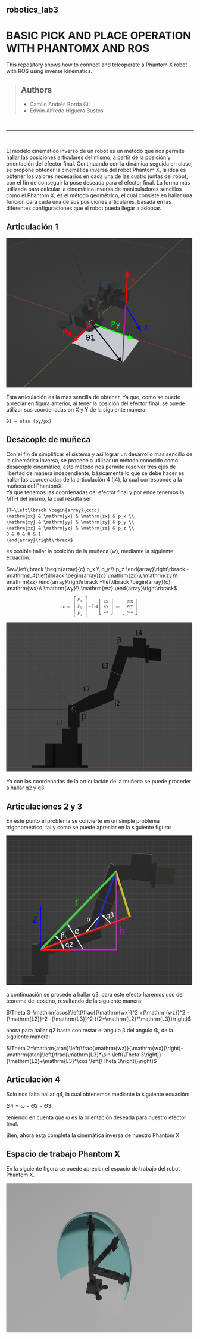 ## robotics_lab3

# BASIC PICK AND PLACE OPERATION WITH PHANTOMX AND ROS

This repository shows how to connect and teleoperate a Phantom X robot with ROS using inverse kinematics.

> ## Authors
>
> - Camilo Andrés Borda Gil
> - Edwin Alfredo Higuera Bustos

<br>

---

<br>

El modelo cinemático inverso de un robot es un método que nos permite hallar las posiciones articulares del mismo, a partir de la posición y orientación del efector final.
Continuando con la dinámica seguida en clase, se propone obtener la cinemática inversa del robot Phantom X, la idea es obtener los valores necesarios en cada una de las cuatro juntas del robot, con el fin de conseguir la pose deseada para el efector final.
La forma más utilizada para calcular la cinemática inversa de manipuladores sencillos como el Phantom X, es el método geométrico, el cual consiste en hallar una función para cada una de sus posiciones articulares, basada en las diferentes configuraciones que el robot pueda llegar a adoptar.

## Articulación 1

<img src="/assets/q1.png" margin='auto' width="500" height="400">

Esta articulación es la mas sencilla de obtener, Ya que, como se puede apreciar en figura anterior, al tener la posición del efector final, se puede utilizar sus coordenadas en X y Y de la siguiente manera:


```
θ1 = atan (py/px)

```

## Desacople de muñeca

Con el fin de simplificar el sistema y así lograr un desarrollo mas sencillo de la cinemática inversa, se procede a utilizar un método conocido como desacople cinemático, este método nos permite resolver tres ejes de libertad de manera independiente, 
básicamente lo que se debe hacer es hallar las coordenadas de la articulación 4 (j4), la cual corresponde a la muñeca del PhantomX. 
<br>
Ya que tenemos las coordenadas del efector final y por ende tenemos la MTH del mismo, la cual resulta ser:
```
$T=\left\lbrack \begin{array}{cccc}
\mathrm{xx} & \mathrm{yx} & \mathrm{zx} & p_x \\
\mathrm{xy} & \mathrm{yy} & \mathrm{zy} & p_y \\
\mathrm{xz} & \mathrm{yz} & \mathrm{zz} & p_z \\
0 & 0 & 0 & 1
\end{array}\right\rbrack$
```

es posible hallar la posición de la muñeca (w), mediante la siguiente ecuación:



$w=\left\lbrack \begin{array}{c}
p_x \\
p_y \\
p_z 
\end{array}\right\rbrack -\mathrm{L4}\left\lbrack \begin{array}{c}
\mathrm{zx}\\
\mathrm{zy}\\
\mathrm{zz}
\end{array}\right\rbrack =\left\lbrack \begin{array}{c}
\mathrm{wx}\\
\mathrm{wy}\\
\mathrm{wz}
\end{array}\right\rbrack$


<math xmlns="http://www.w3.org/1998/Math/MathML" display="block"><mrow><mi mathvariant="italic">w</mi><mo>=</mo><mrow><mo>[</mo><mtable columnalign="center"><mtr><mtd><mrow><msub><mrow><mi mathvariant="italic">p</mi></mrow><mrow><mi mathvariant="italic">x</mi></mrow></msub></mrow></mtd></mtr><mtr><mtd><mrow><msub><mrow><mi mathvariant="italic">p</mi></mrow><mrow><mi mathvariant="italic">y</mi></mrow></msub></mrow></mtd></mtr><mtr><mtd><mrow><msub><mrow><mi mathvariant="italic">p</mi></mrow><mrow><mi mathvariant="italic">z</mi></mrow></msub></mrow></mtd></mtr></mtable><mo>]</mo></mrow><mo>-</mo><mi mathvariant="normal">L4</mi><mrow><mo>[</mo><mtable columnalign="center"><mtr><mtd><mrow><mi mathvariant="normal">zx</mi></mrow></mtd></mtr><mtr><mtd><mrow><mi mathvariant="normal">zy</mi></mrow></mtd></mtr><mtr><mtd><mrow><mi mathvariant="normal">zz</mi></mrow></mtd></mtr></mtable><mo>]</mo></mrow><mo>=</mo><mrow><mo>[</mo><mtable columnalign="center"><mtr><mtd><mrow><mi mathvariant="normal">wx</mi></mrow></mtd></mtr><mtr><mtd><mrow><mi mathvariant="normal">wy</mi></mrow></mtd></mtr><mtr><mtd><mrow><mi mathvariant="normal">wz</mi></mrow></mtd></mtr></mtable><mo>]</mo></mrow></mrow></math>


<img src="/assets/invpxef.png" margin='auto' width="500" height="400">

Ya con las coordenadas de la articulación de la muñeca se puede proceder a hallar q2 y q3.

## Articulaciones 2 y 3

En este punto el problema se convierte en un simple problema trigonométrico, tal y como se puede apreciar en la siguiente figura:


<img src="/assets/invkinpx2.png" margin='auto' width="500" height="400">

a continuación se procede a hallar q3, para este efecto haremos uso del teorema del coseno, resultando de la siguiente manera:

$\Theta 3=\mathrm{acos}\left(\frac{{\mathrm{wx}}^2 +{\mathrm{wz}}^2 -{\mathrm{L2}}^2 -{\mathrm{L3}}^2 }{2*\mathrm{L2}*\mathrm{L3}}\right)$

ahora para hallar q2 basta con restar el angulo β del angulo Φ, de la siguiente manera: 

$\Theta 2=\mathrm{atan}\left(\frac{\mathrm{wz}}{\mathrm{wx}}\right)-\mathrm{atan}\left(\frac{\mathrm{L3}*\sin \left(\Theta 3\right)}{\mathrm{L2}+\mathrm{L3}*\cos \left(\Theta 3\right)}\right)$

## Articulación 4

Solo nos falta hallar q4, la cual obtenemos mediante la siguiente ecuación:

$\Theta 4=\omega -\Theta 2-\Theta 3$

teniendo en cuenta que ω es la orientación deseada para nuestro efector final.

Bien, ahora esta completa la cinemática inversa de nuestro Phantom X.

## Espacio de trabajo Phantom X

En la siguiente figura se puede apreciar el espacio de trabajo del robot Phantom X.

<img src="/assets/workSpacePX.png" margin='auto' width="500" height="400">